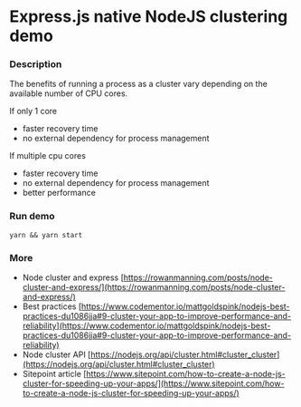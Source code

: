 # Express.js native NodeJS clustering demo

### Description

The benefits of running a process as a cluster vary depending on the available number of CPU cores.

If only 1 core
- faster recovery time
- no external dependency for process management

If multiple cpu cores
- faster recovery time
- no external dependency for process management
- better performance

### Run demo

```
yarn && yarn start
```

### More

- Node cluster and express [https://rowanmanning.com/posts/node-cluster-and-express/](https://rowanmanning.com/posts/node-cluster-and-express/)
- Best practices [https://www.codementor.io/mattgoldspink/nodejs-best-practices-du1086jja#9-cluster-your-app-to-improve-performance-and-reliability](https://www.codementor.io/mattgoldspink/nodejs-best-practices-du1086jja#9-cluster-your-app-to-improve-performance-and-reliability)
- Node cluster API [https://nodejs.org/api/cluster.html#cluster_cluster](https://nodejs.org/api/cluster.html#cluster_cluster)
- Sitepoint article [https://www.sitepoint.com/how-to-create-a-node-js-cluster-for-speeding-up-your-apps/](https://www.sitepoint.com/how-to-create-a-node-js-cluster-for-speeding-up-your-apps/)
